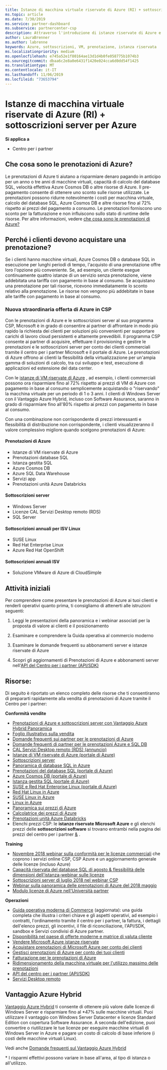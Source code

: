```yaml
---
title: Istanze di macchina virtuale riservate di Azure (RI) + sottoscrizioni server per Azure | Centro per i partner
ms.topic: article
ms.date: 7/30/2019
ms.service: partner-dashboard
ms.subservice: partnercenter-csp
description: Attraverso l'introduzione di istanze riservate di Azure e sottoscrizioni server nel programma CSP, consentiamo ai nostri partner di far fronte alla richiesta in rapida crescita dei clienti di soluzioni più convenienti in grado di supportare carichi di lavoro nel cloud altamente prevedibili e persistenti. Il programma CSP consente ai partner di acquisire, fornire e gestire sottoscrizioni server e istanze riservate di Azure per conto dei clienti commerciali tramite il Centro per i partner Microsoft e il portale di Azure.
author: LauraBrenner
ms.author: labrenne
keywords: Azure, sottoscrizioni, VM, prenotazione, istanza riservata
ms.localizationpriority: medium
ms.openlocfilehash: e745a52e1f80164ae13d1d4b0fe058775b1074b3
ms.sourcegitcommit: dbaa6c2e8a0e6431f1420e024cca6d0dd54f1425
ms.translationtype: MT
ms.contentlocale: it-IT
ms.lasthandoff: 11/06/2019
ms.locfileid: "73653794"
---
```

<!-- Mike Aasen wrote and owns this topic -->

# <a name="azure-reserved-vm-instances-ri--server-subscriptions-for-azure"></a>Istanze di macchina virtuale riservate di Azure (RI) + sottoscrizioni server per Azure

**Si applica a**

- Centro per i partner
 
## <a name="what-are-azure-reservations"></a>Che cosa sono le prenotazioni di Azure?

Le prenotazioni di Azure ti aiutano a risparmiare denaro pagando in anticipo per un anno o tre anni di macchine virtuali, capacità di calcolo del database SQL, velocità effettiva Azure Cosmos DB o altre risorse di Azure. Il pre-pagamento consente di ottenere uno sconto sulle risorse utilizzate. Le prenotazioni possono ridurre notevolmente i costi per macchina virtuale, calcolo del database SQL, Azure Cosmos DB e altre risorse fino al 72% rispetto ai prezzi del pagamento a consumo. Le prenotazioni forniscono uno sconto per la fatturazione e non influiscono sullo stato di runtime delle risorse. Per altre informazioni, vedere [che cosa sono le prenotazioni di Azure?](https://docs.microsoft.com/azure/billing/billing-save-compute-costs-reservations)

## <a name="why-should-customers-buy-a-reservation"></a>Perché i clienti devono acquistare una prenotazione?

Se i clienti hanno macchine virtuali, Azure Cosmos DB o database SQL in esecuzione per lunghi periodi di tempo, l'acquisto di una prenotazione offre loro l'opzione più conveniente. Se, ad esempio, un cliente esegue continuamente quattro istanze di un servizio senza prenotazione, viene addebitata una tariffa con pagamento in base al consumo. Se acquistano una prenotazione per tali risorse, ricevono immediatamente lo sconto relativo alla prenotazione. Le risorse non vengono più addebitate in base alle tariffe con pagamento in base al consumo.

 
### <a name="compelling-new-azure-offer-in-csp"></a>Nuova straordinaria offerta di Azure in CSP 

Con le prenotazioni di Azure e le sottoscrizioni server al suo programma CSP, Microsoft è in grado di consentire ai partner di affrontare in modo più rapido la richiesta dei clienti per soluzioni più convenienti per supportare carichi di lavoro cloud persistenti e altamente prevedibili. Il programma CSP consente ai partner di acquisire, effettuare il provisioning e gestire le prenotazioni e le sottoscrizioni server per conto dei clienti commerciali tramite il centro per i partner Microsoft e il portale di Azure. Le prenotazioni di Azure offrono ai clienti la flessibilità della virtualizzazione per un'ampia gamma di soluzioni di calcolo, tra cui sviluppo e test, esecuzione di applicazioni ed estensione del data center. 

Con le [istanze di VM riservate di Azure](https://azure.microsoft.com/pricing/reserved-vm-instances/) , ad esempio, i clienti commerciali possono ora risparmiare fino al 72% rispetto ai prezzi di VM di Azure con pagamento in base al consumo semplicemente acquistando o "riservando" la macchina virtuale per un periodo di 1 o 3 anni. I clienti di Windows Server con il Vantaggio Azure Hybrid, incluso con Software Assurance, saranno in grado di risparmiare fino all'80% rispetto ai prezzi con pagamento in base al consumo. 

Con una combinazione non corrispondente di prezzi interessanti e flessibilità di distribuzione non corrispondente, i clienti visualizzeranno il valore complessivo migliore quando scelgono prenotazioni di Azure:

#### <a name="azure-reservations"></a>Prenotazioni di Azure
-   Istanze di VM riservate di Azure
-   Prenotazioni database SQL
-   Istanza gestita SQL
-   Azure Cosmos DB
-   Azure SQL Data Warehouse
-   Servizi app
-   Prenotazioni unità Azure Databricks

#### <a name="server-subscriptions"></a>Sottoscrizioni server
-   Windows Server
-   Licenze CAL Servizi Desktop remoto (RDS)
-   SQL Server

#### <a name="linux-isv-annual-subscriptions"></a>Sottoscrizioni annuali per ISV Linux
-   SUSE Linux
-   Red Hat Enterprise Linux
-   Azure Red Hat OpenShift

#### <a name="isv-annual-subscriptions"></a>Sottoscrizioni annuali ISV
-   Soluzione VMware di Azure di CloudSimple

## <a name="getting-started"></a>Attività iniziali

Per comprendere come presentare le prenotazioni di Azure ai tuoi clienti e renderli operativi quanto prima, ti consigliamo di attenerti alle istruzioni seguenti:

1.  Leggi le presentazioni della panoramica e i webinar associati per la proposta di valore ai clienti e il posizionamento

2.  Esaminare e comprendere la Guida operativa al commercio moderno

5.  Esaminare le domande frequenti su abbonamenti server e istanze riservate di Azure

6.  Scopri gli aggiornamenti di Prenotazioni di Azure e abbonamenti server nell'[API del Centro per i partner (API/SDK)](https://docs.microsoft.com/partner-center/develop/purchase-azure-reserved-vm-instances)

## <a name="resources"></a>Risorse: 

Di seguito è riportato un elenco completo delle risorse che ti consentiranno di prepararti rapidamente alla vendita di prenotazioni di Azure tramite il Centro per i partner: 

**Conformità vendite**

- [Prenotazioni di Azure e sottoscrizioni server con Vantaggio Azure Hybrid Panoramica](https://assetsprod.microsoft.com/Azure-reservations-and-server-subscriptions-with-azure-hybrid-benefit.pptx)
- [Foglio illustrativo sulla vendita](https://assetsprod.microsoft.com/mpn/Azure-RI-Sales-Sheet-CSP.pdf)
- [Domande frequenti sui partner per le prenotazioni di Azure](https://assetsprod.microsoft.com/Partner-faq-for-azure-reservations.docx)
- [Domande frequenti di partner per le prenotazioni Azure e SQL DB](https://assetsprod.microsoft.com/Partner-faq-for-azure-reservations-sql-db.docx)
- [CAL Servizi Desktop remoto (RDS) (annuncio)](https://cloudblogs.microsoft.com/windowsserver/2018/10/03/remote-desktop-services-2019-generally-available-with-windows-server-2019/)
- [Istanze di VM riservate di Azure (portale di Azure)](https://docs.microsoft.com/azure/virtual-machines/windows/prepay-reserved-vm-instances)
- [Sottoscrizioni server](https://docs.microsoft.com/partner-center/csp-software-subscriptions)
- [Panoramica di database SQL in Azure](https://assetsprod.microsoft.com/Sql-db-in-azure-overview.pptx)
- [Prenotazioni del database SQL (portale di Azure)](https://docs.microsoft.com/azure/sql-database/sql-database-reserved-capacity)
- [Azure Cosmos DB (portale di Azure)](https://docs.microsoft.com/azure/cosmos-db/cosmos-db-reserved-capacity)
- [Istanza gestita SQL (portale di Azure)](https://docs.microsoft.com/azure/sql-database/sql-database-managed-instance)
- [SUSE e Red Hat Enterprise Linux (portale di Azure)](https://docs.microsoft.com/azure/virtual-machines/linux/prepay-suse-software-charges)
- [Red Hat Linux in Azure](https://azure.com/redhat)
- [SUSE Linux in Azure](https://azure.microsoft.com/overview/linux-on-azure/suse/)
- [Linux in Azure](https://azure.microsoft.com/overview/linux-on-azure/)
- [Panoramica sui prezzi di Azure](https://azure.microsoft.com/pricing/)
- [Calcolatrice dei prezzi di Azure](https://azure.microsoft.com/pricing/calculator)
- [Prenotazioni unità Azure Databricks](https://docs.microsoft.com/azure/billing/billing-prepay-databricks-reserved-capacity)
- Elenchi prezzi CSP: le **istanze riservate Microsoft Azure** e gli elenchi prezzi delle **sottoscrizioni software** si trovano entrambi nella pagina dei prezzi del centro per i partner [&](https://partner.microsoft.com/pcv/sales) .


**Training**

- [Novembre 2018 webinar sulla conformità per le licenze commerciali](https://na01.safelinks.protection.outlook.com/?url=https%3A%2F%2Fcommercial-licensing.eventbuilder.com%2F%3Flandingpageid%3DV0Bx6L&data=02%7C01%7Cv-oumaki%40microsoft.com%7C96e24687952242e1ff0c08d62ada13f3%7C72f988bf86f141af91ab2d7cd011db47%7C1%7C0%7C636743513471330495&sdata=DjPAKnW%2BpVekRS3Zngy2uwAkTpU4z1O%2Fh56NuTOmCzM%3D&reserved=0) che coprono i servizi online CSP, CSP Azure e un aggiornamento generale delle licenze (incluso Azure)
- [Capacità riservata del database SQL di agosto & flessibilità delle dimensioni dell'istanza-webinar sulle licenze](https://commercial-licensing.eventbuilder.com/view?eventid=d0t9g4)
- [Sottoscrizioni server di luglio 2018 nel webinar CSP](https://commercial-licensing.eventbuilder.com/Server_Subscriptions_in_CSP_P2_July)
- [Webinar sulla panoramica delle prenotazioni di Azure del 2018 maggio](https://commercial-licensing.eventbuilder.com/Reserved_Instances_in_CSP_May_Option_1)
- [Modulo licenze di Azure nell'Università partner](https://aka.ms/azure_partner_licensing)

**Operazioni**

- [Guida operativa moderna di Commerce](https://assetsprod.microsoft.com/mpn/Partner-Center-Modern-Commerce-Operating-Guide.docx) (aggiornata): una guida completa che illustra i criteri chiave e gli aspetti operativi, ad esempio i contratti, l'ordinamento tramite il centro per i partner, la fattura, i dettagli dell'elenco prezzi, gli incentivi, il file di riconciliazione, l'API/SDK, sandbox e Servizi condivisi di Azure partner.
- [Disponibilità nel paese di offerte moderne e matrice di valuta cliente](https://assetsprod.microsoft.com/modern-offers-country-currency-availability.xlsx)
- [Vendere Microsoft Azure istanze riservate](https://go.microsoft.com/fwlink/?linkid=872806)
- [Acquistare prenotazioni di Microsoft Azure per conto dei clienti](https://go.microsoft.com/fwlink/?linkid=872807)
- [Gestisci prenotazioni di Azure per conto dei tuoi clienti](https://go.microsoft.com/fwlink/?linkid=872808)
- [Fatturazione per le prenotazioni di Azure](https://go.microsoft.com/fwlink/?linkid=872809)
- [Ridimensionamento della macchina virtuale per l'utilizzo massimo delle prenotazioni](https://go.microsoft.com/fwlink/?linkid=872810)
- [API del centro per i partner (API/SDK)](https://docs.microsoft.com/partner-center/develop/purchase-azure-reserved-vm-instances)
- [Servizi Desktop remoto](https://docs.microsoft.com/windows-server/remote/remote-desktop-services/welcome-to-rds)

## <a name="azure-hybrid-benefit"></a>Vantaggio Azure Hybrid

[Vantaggio Azure Hybrid](https://azure.microsoft.com/pricing/hybrid-benefit) ti consente di ottenere più valore dalle licenze di Windows Server e risparmiare fino al *47% sulle macchine virtuali. Puoi utilizzare il vantaggio con Windows Server Datacenter e licenze Standard Edition con copertura Software Assurance. A seconda dell'edizione, puoi convertire o riutilizzare le tue licenze per eseguire macchine virtuali di Windows Server in Azure e pagare un costo di calcolo di base inferiore (i costi delle macchine virtuali Linux).

Vedi anche [Domande frequenti sul Vantaggio Azure Hybrid](https://azure.microsoft.com/pricing/hybrid-benefit/faq/)

\* I risparmi effettivi possono variare in base all'area, al tipo di istanza o all'utilizzo.
